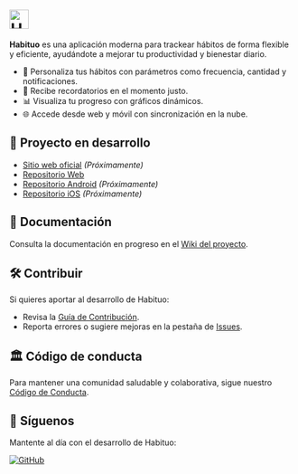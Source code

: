 <h1><picture>
  <source media="(prefers-color-scheme: dark)" srcset="https://raw.githubusercontent.com/habituo/habituo/main/assets/habituo-dark.png">
  <source media="(prefers-color-scheme: light)" srcset="https://raw.githubusercontent.com/habituo/habituo/main/assets/habituo-light.png">
  <img alt="Habituo" src="https://raw.githubusercontent.com/habituo/habituo/main/assets/habituo-light.png" height="34">
</picture></h1>

**Habituo** es una aplicación moderna para trackear hábitos de forma flexible y eficiente, ayudándote a mejorar tu productividad y bienestar diario.

- 📌 Personaliza tus hábitos con parámetros como frecuencia, cantidad y notificaciones.
- 🔔 Recibe recordatorios en el momento justo.
- 📊 Visualiza tu progreso con gráficos dinámicos.
- 🌐 Accede desde web y móvil con sincronización en la nube.

## 🚀 Proyecto en desarrollo

- [Sitio web oficial](https://habituo.es) *(Próximamente)*
- [Repositorio Web](https://github.com/habituo/habituo)
- [Repositorio Android](https://github.com/habituo/habituo-android) *(Próximamente)*
- [Repositorio iOS](https://github.com/habituo/habituo-ios) *(Próximamente)*

## 📖 Documentación

Consulta la documentación en progreso en el [Wiki del proyecto](https://github.com/habituo/habituo-wiki).

## 🛠 Contribuir

Si quieres aportar al desarrollo de Habituo:

- Revisa la [Guía de Contribución](https://github.com/habituo/.github/blob/main/CONTRIBUTING.md).
- Reporta errores o sugiere mejoras en la pestaña de [Issues](https://github.com/habituo/habituo/issues).

## 🏛️ Código de conducta

Para mantener una comunidad saludable y colaborativa, sigue nuestro [Código de Conducta](https://github.com/habituo/.github/blob/main/CODE_OF_CONDUCT.md).

## 🌟 Síguenos

Mantente al día con el desarrollo de Habituo:

[![GitHub](https://img.shields.io/badge/GitHub-%23181717.svg?&style=flat-square&logo=github&logoColor=white)](https://github.com/habituo)